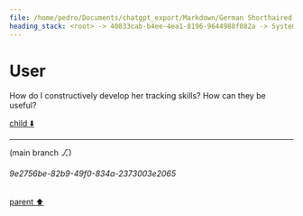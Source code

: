```yaml
---
file: /home/pedro/Documents/chatgpt_export/Markdown/German Shorthaired Pointer Overview.md
heading_stack: <root> -> 40833cab-b4ee-4ea1-8196-9644988f082a -> System -> b26f7d2f-1eaa-4ae1-9c32-2d20377e75ae -> System -> aaa27954-d44f-4fe9-935e-92062b4cfc97 -> User -> dee57bea-b85e-4835-91a2-48d2ea795901 -> Assistant -> Physical Characteristics: -> Temperament: -> Health: -> Care and Maintenance: -> Versatility: -> aaa2ff3c-99d4-4113-bfc9-1011e90cdea2 -> User -> fed09bc5-68a5-4fbe-bec1-2e712263777a -> Assistant -> aaa2e5fc-700c-41de-b0b4-fe65d1c02b2c -> User -> feba46cd-0f6a-473f-b47b-b35982534a19 -> Assistant -> aaa2a0b7-8947-48ec-9f5c-e8c2eabc73d8 -> User -> fd80ef72-3e34-4d2c-bb8a-9bde4d92c3b3 -> Assistant -> aaa2fc10-6a4c-4d25-b746-09779bd6068f -> User
---
```

# User

How do I constructively develop her tracking skills? How can they be useful?

[child ⬇️](#9e2756be-82b9-49f0-834a-2373003e2065)

---

(main branch ⎇)
###### 9e2756be-82b9-49f0-834a-2373003e2065
[parent ⬆️](#aaa2fc10-6a4c-4d25-b746-09779bd6068f)
